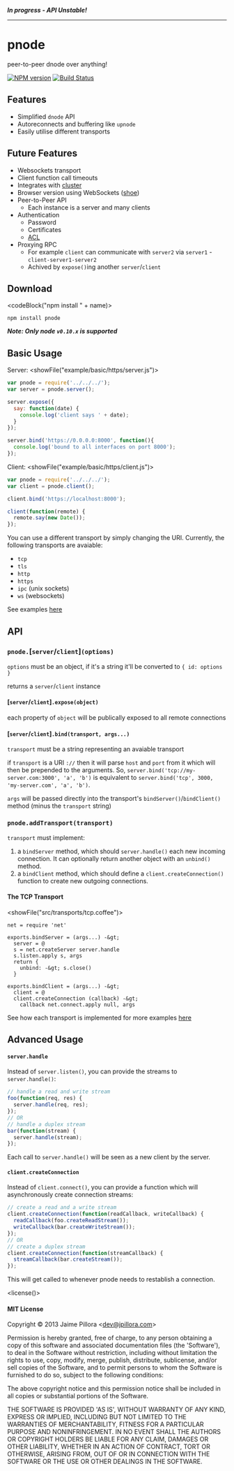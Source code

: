 
***In progress - API Unstable!***

--------------

# <name>pnode</end>

<description>peer-to-peer dnode over anything!</end>

[![NPM version](https://nodei.co/npm/pnode.png?compact=true)](https://npmjs.org/package/pnode)
[![Build Status](https://travis-ci.org/jpillora/pnode.png)](https://travis-ci.org/jpillora/pnode)

## Features

* Simplified `dnode` API
* Autoreconnects and buffering like `upnode`
* Easily utilise different transports

## Future Features

* Websockets transport
* Client function call timeouts
* Integrates with [cluster](http://nodejs.org/api/cluster.html)
* Browser version using WebSockets ([shoe](https://www.github.com/substack/shoe))
* Peer-to-Peer API
  * Each instance is a server and many clients
* Authentication
  * Password
  * Certificates
  * [ACL](http://en.wikipedia.org/wiki/Access_control_list)
* Proxying RPC
  * For example `client` can communicate with `server2` via `server1` - `client-server1-server2`
  * Achived by `expose()`ing another `server`/`client`

## Download

<codeBlock("npm install " + name)>
```
npm install pnode
```
</end>

***Note: Only node `v0.10.x` is supported***

## Basic Usage

Server:
<showFile("example/basic/https/server.js")>
``` javascript
var pnode = require('../../../');
var server = pnode.server();

server.expose({
  say: function(date) {
    console.log('client says ' + date);
  }
});

server.bind('https://0.0.0.0:8000', function(){
  console.log('bound to all interfaces on port 8000');
});
```
</end>

Client:
<showFile("example/basic/https/client.js")>
``` javascript
var pnode = require('../../../');
var client = pnode.client();

client.bind('https://localhost:8000');

client(function(remote) {
  remote.say(new Date());
});

```
</end>

You can use a different transport by simply changing the URI. Currently,
the following transports are avaiable:

* `tcp`
* `tls`
* `http`
* `https`
* `ipc` (unix sockets)
* `ws` (websockets)

See examples [here](example/)

## API

### `pnode.`[`server`/`client`]`(options)`

`options` must be an object, if it's a string it'll be converted to `{ id: options }`

returns a `server`/`client` instance

#### [`server`/`client`]`.expose(object)`

each property of `object` will be publically exposed to all remote connections

#### [`server`/`client`]`.bind(transport, args...)`

`transport` must be a string representing an avaiable transport

if `transport` is a URI `://` then it will parse `host` and `port` from it which will then be prepended to the arguments. So, `server.bind('tcp://my-server.com:3000', 'a', 'b')` is equivalent to `server.bind('tcp', 3000, 'my-server.com', 'a', 'b')`.

`args` will be passed directly into the transport's `bindServer()`/`bindClient()` method (minus the `transport` string)

### `pnode.addTransport(transport)`

`transport` must implement:

1. a `bindServer` method, which should `server.handle()` each new incoming connection. It can optionally return another object with an `unbind()` method.
1. a `bindClient` method, which should define a `client.createConnection()` function to create new outgoing connections.

#### The TCP Transport

<showFile("src/transports/tcp.coffee")>
```
net = require 'net'

exports.bindServer = (args...) -&gt;
  server = @
  s = net.createServer server.handle
  s.listen.apply s, args
  return {
    unbind: -&gt; s.close()
  }

exports.bindClient = (args...) -&gt;
  client = @
  client.createConnection (callback) -&gt;
    callback net.connect.apply null, args
```
</end>

See how each transport is implemented for more
examples [here](src/transports)

## Advanced Usage

#### `server.handle`

Instead of `server.listen()`, you can
provide the streams to `server.handle()`:

``` javascript
// handle a read and write stream
foo(function(req, res) {
  server.handle(req, res);
});
// OR
// handle a duplex stream
bar(function(stream) {
  server.handle(stream);
});
```

Each call to `server.handle()` will be seen as a new
client by the server.

#### `client.createConnection`

Instead of `client.connect()`, you can provide a
function which will asynchronously create 
connection streams:

``` javascript
// create a read and a write stream
client.createConnection(function(readCallback, writeCallback) {
  readCallback(foo.createReadStream());
  writeCallback(bar.createWriteStream());
});
// OR
// create a duplex stream
client.createConnection(function(streamCallback) {
  streamCallback(bar.createStream());
});
```

This will get called to whenever <name>pnode</end>
needs to restablish a connection.

<license()>
#### MIT License

Copyright &copy; 2013 Jaime Pillora &lt;dev@jpillora.com&gt;

Permission is hereby granted, free of charge, to any person obtaining
a copy of this software and associated documentation files (the
'Software'), to deal in the Software without restriction, including
without limitation the rights to use, copy, modify, merge, publish,
distribute, sublicense, and/or sell copies of the Software, and to
permit persons to whom the Software is furnished to do so, subject to
the following conditions:

The above copyright notice and this permission notice shall be
included in all copies or substantial portions of the Software.

THE SOFTWARE IS PROVIDED 'AS IS', WITHOUT WARRANTY OF ANY KIND,
EXPRESS OR IMPLIED, INCLUDING BUT NOT LIMITED TO THE WARRANTIES OF
MERCHANTABILITY, FITNESS FOR A PARTICULAR PURPOSE AND NONINFRINGEMENT.
IN NO EVENT SHALL THE AUTHORS OR COPYRIGHT HOLDERS BE LIABLE FOR ANY
CLAIM, DAMAGES OR OTHER LIABILITY, WHETHER IN AN ACTION OF CONTRACT,
TORT OR OTHERWISE, ARISING FROM, OUT OF OR IN CONNECTION WITH THE
SOFTWARE OR THE USE OR OTHER DEALINGS IN THE SOFTWARE.
</end>
